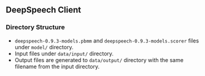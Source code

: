## DeepSpeech Client

### Directory Structure
- `deepspeech-0.9.3-models.pbmm` and `deepspeech-0.9.3-models.scorer` files under `model/` directory.
- Input files under `data/input/` directory.
- Output files are generated to `data/output/` directory with the same filename from the input directory.